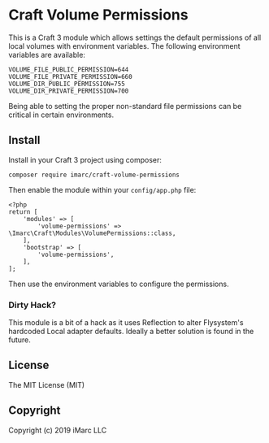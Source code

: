 # Craft Volume Permissions

This is a Craft 3 module which allows settings the default permissions 
of all local volumes with environment variables. The following environment
variables are available:

    VOLUME_FILE_PUBLIC_PERMISSION=644
    VOLUME_FILE_PRIVATE_PERMISSION=660
    VOLUME_DIR_PUBLIC_PERMISSION=755
    VOLUME_DIR_PRIVATE_PERMISSION=700

Being able to setting the proper non-standard file permissions can be critical in certain environments.

## Install

Install in your Craft 3 project using composer:

    composer require imarc/craft-volume-permissions

Then enable the module within your `config/app.php` file:

    <?php
    return [
        'modules' => [
            'volume-permissions' => \Imarc\Craft\Modules\VolumePermissions::class,
        ],
        'bootstrap' => [
            'volume-permissions',
        ],
    ];

Then use the environment variables to configure the permissions.

### Dirty Hack?

This module is a bit of a hack as it uses Reflection to alter Flysystem's
hardcoded Local adapter defaults. Ideally a better solution is found in the future.

## License

The MIT License (MIT)

## Copyright 

Copyright (c) 2019 iMarc LLC

